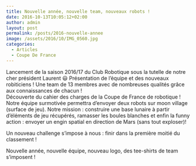 ```yaml
---
title: Nouvelle année, nouvelle team, nouveaux robots !
date: 2016-10-13T10:05:12+02:00
author: admin
layout: post
permalink: /posts/2016-nouvelle-annee
image: /assets/2016/10/IMG_0560.jpg
categories:
  - Articles
  - Coupe De France
---
```

Lancement de la saison 2016/17 du Club Robotique sous la tutelle de notre cher président Laurent 😃
Présentation de l’équipe et des nouveaux robiticiens ! Une team de 13 membres avec de nombreuses qualités grâce aux connaissances de chacun !  
Découverte du cahier des charges de la Coupe de France de robotique ! Notre équipe surmotivée permettra d’envoyer deux robots sur moon village (surface de jeu). Notre mission : construire une base lunaire à partir d’éléments de jeu récupérés, ramasser les boules blanches et enfin la funny action : envoyer un engin spatial en direction de Mars (sans tout exploser)!

Un nouveau challenge s’impose à nous : finir dans la première moitié du classement !

Nouvelle année, nouvelle équipe, nouveau logo, des tee-shirts de team s’imposent !
